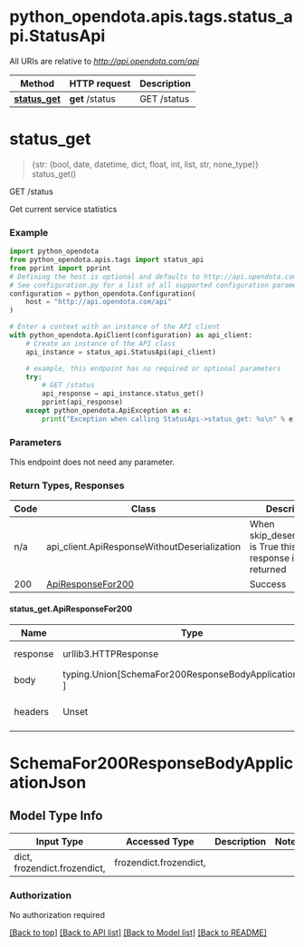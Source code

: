<a name="__pageTop"></a>
# python_opendota.apis.tags.status_api.StatusApi

All URIs are relative to *http://api.opendota.com/api*

Method | HTTP request | Description
------------- | ------------- | -------------
[**status_get**](#status_get) | **get** /status | GET /status

# **status_get**
<a name="status_get"></a>
> {str: (bool, date, datetime, dict, float, int, list, str, none_type)} status_get()

GET /status

Get current service statistics

### Example

```python
import python_opendota
from python_opendota.apis.tags import status_api
from pprint import pprint
# Defining the host is optional and defaults to http://api.opendota.com/api
# See configuration.py for a list of all supported configuration parameters.
configuration = python_opendota.Configuration(
    host = "http://api.opendota.com/api"
)

# Enter a context with an instance of the API client
with python_opendota.ApiClient(configuration) as api_client:
    # Create an instance of the API class
    api_instance = status_api.StatusApi(api_client)

    # example, this endpoint has no required or optional parameters
    try:
        # GET /status
        api_response = api_instance.status_get()
        pprint(api_response)
    except python_opendota.ApiException as e:
        print("Exception when calling StatusApi->status_get: %s\n" % e)
```
### Parameters
This endpoint does not need any parameter.

### Return Types, Responses

Code | Class | Description
------------- | ------------- | -------------
n/a | api_client.ApiResponseWithoutDeserialization | When skip_deserialization is True this response is returned
200 | [ApiResponseFor200](#status_get.ApiResponseFor200) | Success

#### status_get.ApiResponseFor200
Name | Type | Description  | Notes
------------- | ------------- | ------------- | -------------
response | urllib3.HTTPResponse | Raw response |
body | typing.Union[SchemaFor200ResponseBodyApplicationJson, ] |  |
headers | Unset | headers were not defined |

# SchemaFor200ResponseBodyApplicationJson

## Model Type Info
Input Type | Accessed Type | Description | Notes
------------ | ------------- | ------------- | -------------
dict, frozendict.frozendict,  | frozendict.frozendict,  |  | 

### Authorization

No authorization required

[[Back to top]](#__pageTop) [[Back to API list]](../../../README.md#documentation-for-api-endpoints) [[Back to Model list]](../../../README.md#documentation-for-models) [[Back to README]](../../../README.md)

